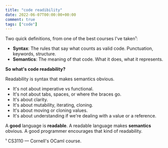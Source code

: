 ```yaml
---
title: "code readibility"
date: 2022-06-07T00:00:00+00:00
comment: true
tags: ["code"]
---
```

Two quick definitions, from one of the best courses I've taken¹:

- **Syntax**: The rules that say what counts as valid code. Punctuation, keywords, structure.
- **Semantics**: The meaning of that code. What it does, what it represents.

**So what's code readability?** 

Readability is syntax that makes semantics obvious.

- It's not about imperative vs functional. 
- It's not about tabs, spaces, or where the braces go.
- It's about clarity.
- It's about mutability, iterating, cloning. 
- It's about moving or cloning values. 
- It's about understanding if we're dealing with a value or a reference.

A **good** language is **readable**. A readable language makes **semantics** obvious. A good programmer encourages that kind of readability.

¹ CS3110 — Cornell's OCaml course.